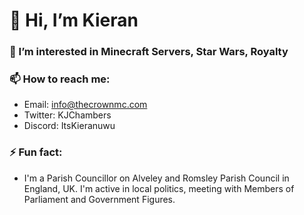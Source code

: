 # 👋 Hi, I’m Kieran

### 👀 I’m interested in Minecraft Servers, Star Wars, Royalty
  
### 📫 How to reach me:
  
- Email: info@thecrownmc.com
- Twitter: KJChambers
- Discord: ItsKieranuwu

### ⚡ Fun fact:
  
- I'm a Parish Councillor on Alveley and Romsley Parish Council in England, UK. I'm active in local politics, meeting with Members of Parliament and Government Figures.

<!---
KieranMP/KieranMP is a ✨ special ✨ repository because its `README.md` (this file) appears on your GitHub profile.
You can click the Preview link to take a look at your changes.
--->
